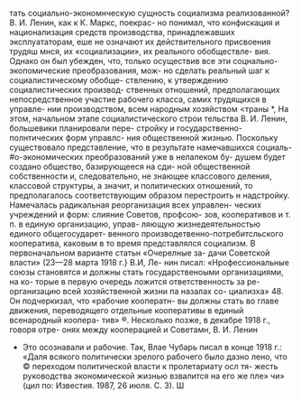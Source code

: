 тать социально-экономнческую сущность социализма
реализованной? В. И. Ленин, как к К. Маркс, поекрас-
но понимал, что конфискация и национализация средств
производства, принадлежавших эксплуататорам, еше
не означают их действительного присвоения трудяш
мнся, их «социализации», их реального обобществле-
вия. Однако он был убежден, что, только осуществив
все эти соцнально-экопомические преобразования, мож-
но сделать реальный шаг к социалистическому обобще-
ствлению, к утверждению социалистических производ-
ственных отношений, предполагающих непосредственное
участие рабочего класса, самих трудящихся в управле-
нии производством, всем народным хозяйством <траны *,
На этом, начальном этапе социалистического строи
тельства В. И. Ленин, большевики планировали пере-
стройку и государственно-полнтических форм управлс-
ния общественной жизнью. Поскольку существовало
представление, что в результате намечавшихся социаль-
#о-экономических преобразований уже в нелалеком бу-
душем будет создано общество, базирующееся на сди-
ной общественной собственности и, следовательно, не
знающее классового деления, классовой структуры,
а значит, и политических отношений, то предполагалось
соответствующим образом перестроить н надстройку.
Намечалась радикальная реорганизация всех управлен-
ческих учреждений и форм: слияние Советов, профсою-
зов, кооперативов и т. п. в единую организацию, управ-
ляющую жизнедеятельностью единого общегосударет-
венного производетвенно-потребитсльского кооператива,
каковым в то время представлялся социализм.
В первоначальном варианте статьн «Очерелные за-
дачи Советской власти» (23—28 марта 1918 г.} В.И, Ле-
нин писал: «Нрофессиональные союзы становятся и
должны стать государственоыми организациями, на ко-
торые в первую очередь ложится ответственность за ре-
организацию всей хозяйственной жизни па назалах со-
циализха» 48. Он подчеркизал, что «рабочие кооператн-
вы должны стать во главе движения, переводящего
отдельные кооперативы в единый всенародный коопера-
тив» ®. Несколько позже, в декабре 1918 г., говоря отре-
онях между кооперацией и Советамн, В. И. Ленин


* Это осознавали и рабочие. Так, Влае Чубарь писал в конце
1918 г.: «Даля всякого политически зрелого рабочего было дазно
лено, что © переходом политической власти к пролетариату осл тя-
жесть руководства экономической жизнью взвалится на его же пле»
чи» (цил по: Известия. 1987, 26 июля. С. 3).
Ш
